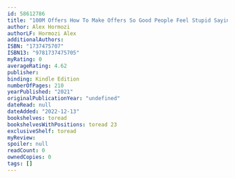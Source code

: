 ```yaml
---
id: 58612786
title: "100M Offers How To Make Offers So Good People Feel Stupid Saying No Acquisitioncom 100M Series Book 1"
author: Alex Hormozi
authorLF: Hormozi Alex
additionalAuthors:
ISBN: "1737475707"
ISBN13: "9781737475705"
myRating: 0
averageRating: 4.62
publisher:
binding: Kindle Edition
numberOfPages: 210
yearPublished: "2021"
originalPublicationYear: "undefined"
dateRead: null
dateAdded: "2022-12-13"
bookshelves: toread
bookshelvesWithPositions: toread 23
exclusiveShelf: toread
myReview:
spoiler: null
readCount: 0
ownedCopies: 0
tags: []
---
```

